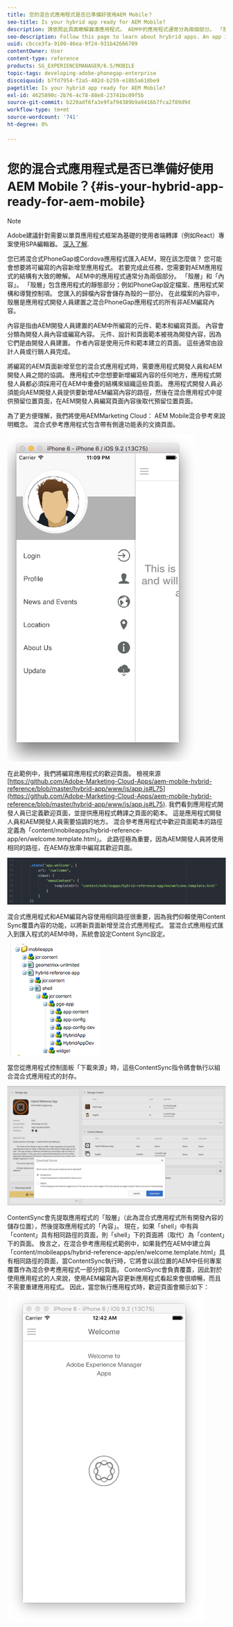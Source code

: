 ```yaml
---
title: 您的混合式應用程式是否已準備好使用AEM Mobile？
seo-title: Is your hybrid app ready for AEM Mobile?
description: 請依照此頁面瞭解雜湊應用程式。 AEM中的應用程式通常分為兩個部分。 「殼層」和「內容」及此頁面提供這些主題的更多深入分析。
seo-description: Follow this page to learn about hrybrid apps. An app in AEM is commonly divided into two parts. The 'shell' and 'content' and this page provides more insight on these topics.
uuid: cbcce3fa-9100-46ea-9f24-931b42666709
contentOwner: User
content-type: reference
products: SG_EXPERIENCEMANAGER/6.5/MOBILE
topic-tags: developing-adobe-phonegap-enterprise
discoiquuid: b7fd7954-f2a5-402d-b259-e18b5a618be9
pagetitle: Is your hybrid app ready for AEM Mobile?
exl-id: 4625890c-2b76-4c78-88e8-23741bc09f5b
source-git-commit: b220adf6fa3e9faf94389b9a9416b7fca2f89d9d
workflow-type: tm+mt
source-wordcount: '741'
ht-degree: 0%

---
```


# 您的混合式應用程式是否已準備好使用AEM Mobile？{#is-your-hybrid-app-ready-for-aem-mobile}

>[!NOTE]
>
>Adobe建議針對需要以單頁應用程式框架為基礎的使用者端轉譯（例如React）專案使用SPA編輯器。 [深入了解](/help/sites-developing/spa-overview.md).

您已將混合式PhoneGap或Cordova應用程式匯入AEM，現在該怎麼做？ 您可能會想要將可編寫的內容新增至應用程式。 若要完成此任務，您需要對AEM應用程式的結構有大致的瞭解。 AEM中的應用程式通常分為兩個部分。 「殼層」和「內容」。 「殼層」包含應用程式的靜態部分；例如PhoneGap設定檔案、應用程式架構和導覽控制項。 您匯入的歸檔內容會儲存為殼的一部分。 在此檔案的內容中，殼層是應用程式開發人員建置之混合PhoneGap應用程式的所有非AEM編寫內容。

內容是指由AEM開發人員建置的AEM中所編寫的元件、範本和編寫頁面。 內容會分類為開發人員內容或編寫內容。 元件、設計和頁面範本被視為開發內容，因為它們是由開發人員建置。 作者內容是使用元件和範本建立的頁面。 這些通常由設計人員或行銷人員完成。

將編寫的AEM頁面新增至您的混合式應用程式時，需要應用程式開發人員和AEM開發人員之間的協調。 應用程式中您想要新增編寫內容的任何地方，應用程式開發人員都必須採用可在AEM中重疊的結構來組織這些頁面。 應用程式開發人員必須能向AEM開發人員提供要新增AEM編寫內容的路徑，然後在混合應用程式中提供預留位置頁面，在AEM開發人員編寫頁面內容後取代預留位置頁面。

為了更方便理解，我們將使用AEMMarketing Cloud： AEM Mobile混合參考來說明概念。 混合式參考應用程式包含帶有側邊功能表的文摘頁面。

![chlimage_1-76](assets/chlimage_1-76.png)

在此範例中，我們將編寫應用程式的歡迎頁面。 檢視來源 [https://github.com/Adobe-Marketing-Cloud-Apps/aem-mobile-hybrid-reference/blob/master/hybrid-app/www/js/app.js#L75](https://github.com/Adobe-Marketing-Cloud-Apps/aem-mobile-hybrid-reference/blob/master/hybrid-app/www/js/app.js#L75). 我們看到應用程式開發人員已定義歡迎頁面，並提供應用程式轉譯之頁面的範本。 這是應用程式開發人員和AEM開發人員需要協調的地方。 混合參考應用程式中歡迎頁面範本的路徑定義為「content/mobileapps/hybrid-reference-app/en/welcome.template.html」。 此路徑極為重要，因為AEM開發人員將使用相同的路徑，在AEM存放庫中編寫其歡迎頁面。

![chlimage_1-77](assets/chlimage_1-77.png)

混合式應用程式和AEM編寫內容使用相同路徑很重要，因為我們仰賴使用Content Sync覆蓋內容的功能，以將新頁面新增至混合式應用程式。 當混合式應用程式匯入到匯入程式的AEM中時，系統會設定Content Sync設定。

![chlimage_1-78](assets/chlimage_1-78.png)

當您從應用程式控制面板「下載來源」時，這些ContentSync指令碼會執行以組合混合式應用程式的封存。

![chlimage_1-79](assets/chlimage_1-79.png)

ContentSync會先提取應用程式的「殼層」（此為混合式應用程式所有開發內容的儲存位置），然後提取應用程式的「內容」。 現在，如果「shell」中有與「content」具有相同路徑的頁面，則「shell」下的頁面將（取代）為「content」下的頁面。 換言之，在混合參考應用程式範例中，如果我們在AEM中建立與「content/mobileapps/hybrid-reference-app/en/welcome.template.html」具有相同路徑的頁面，當ContentSync執行時，它將會以該位置的AEM中任何專案覆蓋作為混合參考應用程式一部分的頁面。 ContentSync會負責覆蓋，因此對於使用應用程式的人來說，使用AEM編寫內容更新應用程式看起來會很順暢，而且不需要重建應用程式。 因此，當您執行應用程式時，歡迎頁面會顯示如下：

![chlimage_1-80](assets/chlimage_1-80.png)
